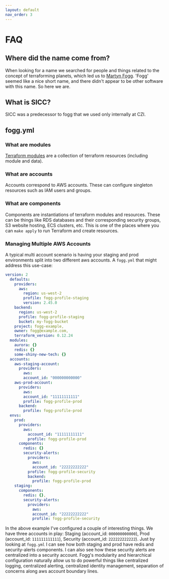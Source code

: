 ```yaml
---
layout: default
nav_order: 3
---
```


# FAQ

## Where did the name come from?

When looking for a name we searched for people and things related to the concept of terraforming
planets, which led us to [Martyn Fogg](https://en.wikipedia.org/wiki/Martyn_J._Fogg). 'Fogg' seemed
like a nice short name, and there didn't appear to be other software with this name. So here we are.

## What is SICC?

SICC was a predecessor to fogg that we used only internally at CZI.

## fogg.yml

### What are modules

[Terraform modules](https://www.terraform.io/intro/getting-started/modules.html) are a collection of
terraform resources (including module and data).

### What are accounts

Accounts correspond to AWS accounts. These can configure singleton resources such as IAM users and groups.

### What are components

Components are instantiations of terraform modules and resources. These can be things like RDS
databases and their corresponding security groups, S3 website hosting, ECS clusters, etc. This is
one of the places where you can `make apply` to run Terraform and create resources.

### Managing Multiple AWS Accounts

A typical multi account scenario is having your staging and prod environments split into two different aws accounts.
A `fogg.yml` that might address this use-case:

```yaml
version: 2
  defaults:
    providers:
      aws:
        region: us-west-2
        profile: fogg-profile-staging
        version: 2.45.0
    backend:
      region: us-west-2
      profile: fogg-profile-staging
      bucket: my-fogg-bucket
    project: fogg-example,
    owner: fogg@example.com,
    terraform_version: 0.12.24
  modules:
    aurora: {}
    redis: {}
    some-shiny-new-tech: {}
  accounts:
    aws-staging-account:
      providers:
        aws:
        account_id: "000000000000"
    aws-prod-account:
      providers:
        aws:
        account_id: "11111111111"
        profile: fogg-profile-prod
      backend:
        profile: fogg-profile-prod
  envs:
    prod:
      providers:
        aws:
          account_id: "11111111111"
          profile: fogg-profile-prod
      components:
        redis: {}
        security-alerts:
          providers:
            aws:
            account_id: "22222222222"
          profile: fogg-profile-security
          backend:
            profile: fogg-profile-prod
    staging:
      components:
        redis: {},
        security-alerts:
          providers:
            aws:
            account_id: "22222222222"
            profile: fogg-profile-security
```

In the above example I've configured a couple of interesting things. We have three accounts in play:
Staging (account_id: `000000000000`), Prod (account_id: `111111111111`), Security (account_id:
`222222222222`). Just by looking at `fogg.yml` I can see how both staging and prod have redis and
security-alerts components. I can also see how these security alerts are centralized into a security
account. Fogg's modularity and hierarchical configuration naturally allow us to do powerful things
like centralized logging, centralized alerting, centralized identity management, separation of
concerns along aws account boundary lines.
